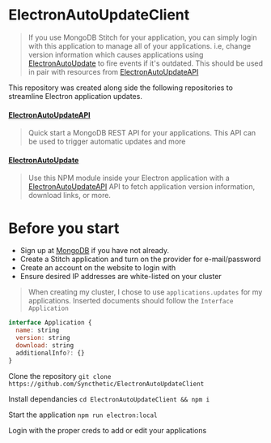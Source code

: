 # ElectronAutoUpdateClient
> If you use MongoDB Stitch for your application, you can simply login with this application to manage all of your applications. i.e, change version information which causes applications using [ElectronAutoUpdate](https://github.com/Syncthetic/ElectronAutoUpdate) to fire events if it's outdated. This should be used in pair with resources from [ElectronAutoUpdateAPI](https://github.com/Syncthetic/ElectronAutoUpdateAPI)

This repository was created along side the following repositories to streamline Electron application updates.
 
#### [ElectronAutoUpdateAPI](https://github.com/Syncthetic/ElectronAutoUpdateAPI)
> Quick start a MongoDB REST API for your applications. This API can be used to trigger automatic updates and more
  
#### [ElectronAutoUpdate](https://github.com/Syncthetic/ElectronAutoUpdate)
> Use this NPM module inside your Electron application with a [ElectronAutoUpdateAPI](https://github.com/Syncthetic/ElectronAutoUpdateAPI) API to fetch application version information, download links, or more.

# Before you start
- Sign up at [MongoDB](https://www.mongodb.com/cloud/stitch) if you have not already.
- Create a Stitch application and turn on the provider for e-mail/password
- Create an account on the website to login with
- Ensure desired IP addresses are white-listed on your cluster

> When creating my cluster, I chose to use `applications.updates` for my applications. Inserted documents should follow the `Interface Application`

```javascript
interface Application {
  name: string
  version: string
  download: string
  additionalInfo?: {}
}
```

Clone the repository
`git clone https://github.com/Syncthetic/ElectronAutoUpdateClient`

Install dependancies
`cd ElectronAutoUpdateClient && npm i`

Start the application
`npm run electron:local`

Login with the proper creds to add or edit your applications